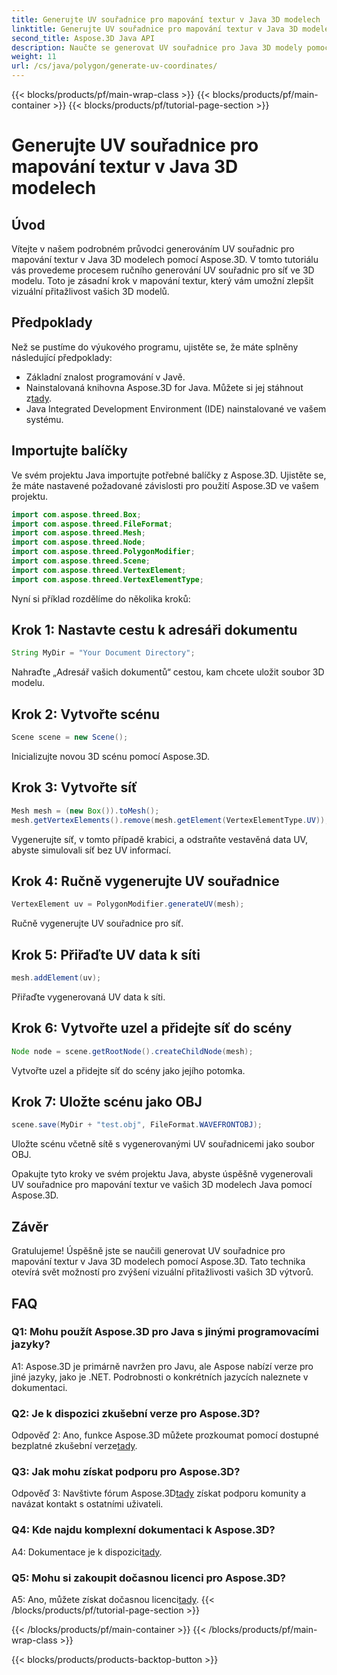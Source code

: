 ```yaml
---
title: Generujte UV souřadnice pro mapování textur v Java 3D modelech
linktitle: Generujte UV souřadnice pro mapování textur v Java 3D modelech
second_title: Aspose.3D Java API
description: Naučte se generovat UV souřadnice pro Java 3D modely pomocí Aspose.3D. Vylepšete mapování textur ve svých projektech pomocí tohoto podrobného průvodce.
weight: 11
url: /cs/java/polygon/generate-uv-coordinates/
---
```


{{< blocks/products/pf/main-wrap-class >}}
{{< blocks/products/pf/main-container >}}
{{< blocks/products/pf/tutorial-page-section >}}

# Generujte UV souřadnice pro mapování textur v Java 3D modelech

## Úvod

Vítejte v našem podrobném průvodci generováním UV souřadnic pro mapování textur v Java 3D modelech pomocí Aspose.3D. V tomto tutoriálu vás provedeme procesem ručního generování UV souřadnic pro síť ve 3D modelu. Toto je zásadní krok v mapování textur, který vám umožní zlepšit vizuální přitažlivost vašich 3D modelů.

## Předpoklady

Než se pustíme do výukového programu, ujistěte se, že máte splněny následující předpoklady:

- Základní znalost programování v Javě.
-  Nainstalovaná knihovna Aspose.3D for Java. Můžete si jej stáhnout z[tady](https://releases.aspose.com/3d/java/).
- Java Integrated Development Environment (IDE) nainstalované ve vašem systému.

## Importujte balíčky

Ve svém projektu Java importujte potřebné balíčky z Aspose.3D. Ujistěte se, že máte nastavené požadované závislosti pro použití Aspose.3D ve vašem projektu.

```java
import com.aspose.threed.Box;
import com.aspose.threed.FileFormat;
import com.aspose.threed.Mesh;
import com.aspose.threed.Node;
import com.aspose.threed.PolygonModifier;
import com.aspose.threed.Scene;
import com.aspose.threed.VertexElement;
import com.aspose.threed.VertexElementType;
```

Nyní si příklad rozdělíme do několika kroků:

## Krok 1: Nastavte cestu k adresáři dokumentu

```java
String MyDir = "Your Document Directory";
```

Nahraďte „Adresář vašich dokumentů“ cestou, kam chcete uložit soubor 3D modelu.

## Krok 2: Vytvořte scénu

```java
Scene scene = new Scene();
```

Inicializujte novou 3D scénu pomocí Aspose.3D.

## Krok 3: Vytvořte síť

```java
Mesh mesh = (new Box()).toMesh();
mesh.getVertexElements().remove(mesh.getElement(VertexElementType.UV));
```

Vygenerujte síť, v tomto případě krabici, a odstraňte vestavěná data UV, abyste simulovali síť bez UV informací.

## Krok 4: Ručně vygenerujte UV souřadnice

```java
VertexElement uv = PolygonModifier.generateUV(mesh);
```

Ručně vygenerujte UV souřadnice pro síť.

## Krok 5: Přiřaďte UV data k síti

```java
mesh.addElement(uv);
```

Přiřaďte vygenerovaná UV data k síti.

## Krok 6: Vytvořte uzel a přidejte síť do scény

```java
Node node = scene.getRootNode().createChildNode(mesh);
```

Vytvořte uzel a přidejte síť do scény jako jejího potomka.

## Krok 7: Uložte scénu jako OBJ

```java
scene.save(MyDir + "test.obj", FileFormat.WAVEFRONTOBJ);
```

Uložte scénu včetně sítě s vygenerovanými UV souřadnicemi jako soubor OBJ.

Opakujte tyto kroky ve svém projektu Java, abyste úspěšně vygenerovali UV souřadnice pro mapování textur ve vašich 3D modelech Java pomocí Aspose.3D.

## Závěr

Gratulujeme! Úspěšně jste se naučili generovat UV souřadnice pro mapování textur v Java 3D modelech pomocí Aspose.3D. Tato technika otevírá svět možností pro zvýšení vizuální přitažlivosti vašich 3D výtvorů.

## FAQ

### Q1: Mohu použít Aspose.3D pro Java s jinými programovacími jazyky?

A1: Aspose.3D je primárně navržen pro Javu, ale Aspose nabízí verze pro jiné jazyky, jako je .NET. Podrobnosti o konkrétních jazycích naleznete v dokumentaci.

### Q2: Je k dispozici zkušební verze pro Aspose.3D?

 Odpověď 2: Ano, funkce Aspose.3D můžete prozkoumat pomocí dostupné bezplatné zkušební verze[tady](https://releases.aspose.com/).

### Q3: Jak mohu získat podporu pro Aspose.3D?

 Odpověď 3: Navštivte fórum Aspose.3D[tady](https://forum.aspose.com/c/3d/18) získat podporu komunity a navázat kontakt s ostatními uživateli.

### Q4: Kde najdu komplexní dokumentaci k Aspose.3D?

 A4: Dokumentace je k dispozici[tady](https://reference.aspose.com/3d/java/).

### Q5: Mohu si zakoupit dočasnou licenci pro Aspose.3D?

 A5: Ano, můžete získat dočasnou licenci[tady](https://purchase.aspose.com/temporary-license/).
{{< /blocks/products/pf/tutorial-page-section >}}

{{< /blocks/products/pf/main-container >}}
{{< /blocks/products/pf/main-wrap-class >}}

{{< blocks/products/products-backtop-button >}}
